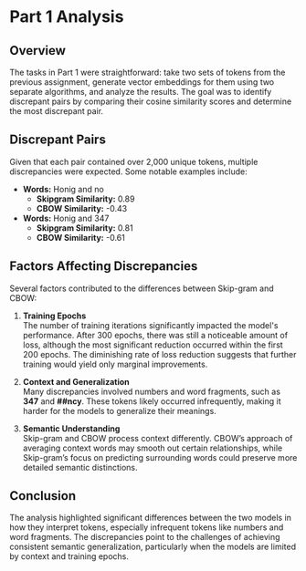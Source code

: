 # Part 1 Analysis

## Overview
The tasks in Part 1 were straightforward: take two sets of tokens from the previous assignment, generate vector embeddings for them using two separate algorithms, and analyze the results. The goal was to identify discrepant pairs by comparing their cosine similarity scores and determine the most discrepant pair.

## Discrepant Pairs
Given that each pair contained over 2,000 unique tokens, multiple discrepancies were expected. Some notable examples include:

- **Words:** Honig and no  
  - **Skipgram Similarity:** 0.89  
  - **CBOW Similarity:** -0.43  
- **Words:** Honig and 347  
  - **Skipgram Similarity:** 0.81  
  - **CBOW Similarity:** -0.61  
## Factors Affecting Discrepancies
Several factors contributed to the differences between Skip-gram and CBOW:

1. **Training Epochs**  
   The number of training iterations significantly impacted the model's performance. After 300 epochs, there was still a noticeable amount of loss, although the most significant reduction occurred within the first 200 epochs. The diminishing rate of loss reduction suggests that further training would yield only marginal improvements.

2. **Context and Generalization**  
   Many discrepancies involved numbers and word fragments, such as **347** and **##ncy**. These tokens likely occurred infrequently, making it harder for the models to generalize their meanings.

3. **Semantic Understanding**  
   Skip-gram and CBOW process context differently. CBOW’s approach of averaging context words may smooth out certain relationships, while Skip-gram’s focus on predicting surrounding words could preserve more detailed semantic distinctions.

## Conclusion
The analysis highlighted significant differences between the two models in how they interpret tokens, especially infrequent tokens like numbers and word fragments. The discrepancies point to the challenges of achieving consistent semantic generalization, particularly when the models are limited by context and training epochs.
